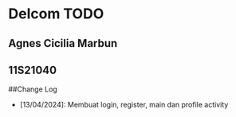 # Delcom TODO
## Agnes Cicilia Marbun
## 11S21040

##Change Log
- [13/04/2024]: Membuat login, register, main dan profile activity


